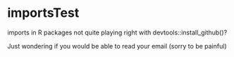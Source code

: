 # importsTest
imports in R packages not quite playing right with devtools::install_github()?


Just wondering if you would be able to read your email (sorry to be painful)